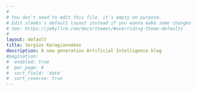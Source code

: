 ```yaml
---
#
# You don't need to edit this file, it's empty on purpose.
# Edit sleeks's default layout instead if you wanna make some changes
# See: https://jekyllrb.com/docs/themes/#overriding-theme-defaults
#
layout: default
title: Sergios Karagiannakos
description: A new generation Artificial Intelligence blog
#pagination: 
#  enabled: true
#  per_page: 6
#  sort_field: 'date'
#  sort_reverse: true
---
```


